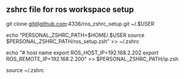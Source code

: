 ## zshrc file for ros workspace setup

git clone git@github.com:4336/ros_zshrc_setup.git ~/.$USER

echo "PERSONAL_ZSHRC_PATH=\$HOME/.\$USER
source \$PERSONAL_ZSHRC_PATH/ros_setup.zsh" >> ~/.zshrc

echo "# host name
export ROS_HOST_IP=192.168.2.202
export ROS_REMOTE_IP=192.168.2.200" >> $PERSONAL_ZSHRC_PATH/ip.zsh

source ~/.zshrc
